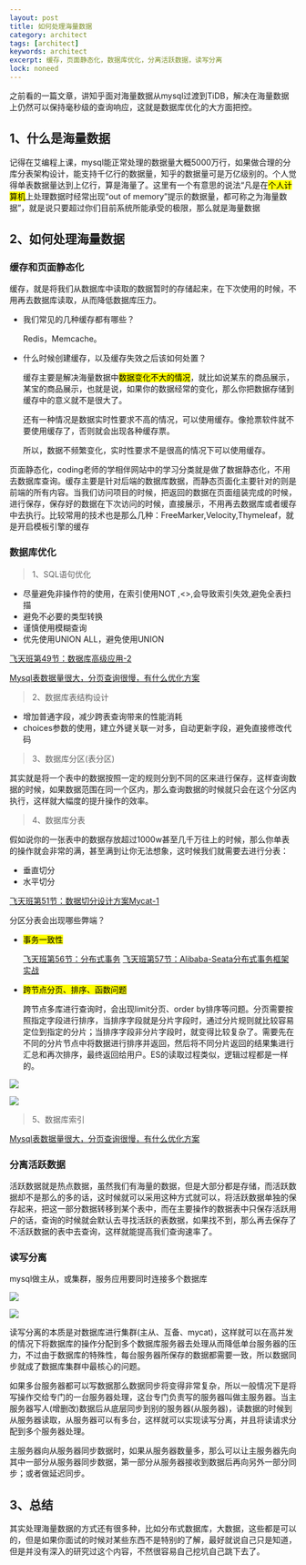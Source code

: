 ```yaml
---
layout: post
title: 如何处理海量数据
category: architect
tags: [architect]
keywords: architect
excerpt: 缓存，页面静态化，数据库优化，分离活跃数据，读写分离
lock: noneed
---
```


之前看的一篇文章，讲知乎面对海量数据从mysql过渡到TiDB，解决在海量数据上仍然可以保持毫秒级的查询响应，这就是数据库优化的大方面把控。

## 1、什么是海量数据

记得在艾编程上课，mysql能正常处理的数据量大概5000万行，如果做合理的分库分表架构设计，能支持千亿行的数据量，知乎的数据量可是万亿级别的。个人觉得单表数据量达到上亿行，算是海量了。这里有一个有意思的说法“凡是在<mark>个人计算机</mark>上处理数据时经常出现“out of memory”提示的数据量，都可称之为海量数据”，就是说只要超过你们目前系统所能承受的极限，那么就是海量数据

## 2、如何处理海量数据

### 缓存和页面静态化

缓存，就是将我们从数据库中读取的数据暂时的存储起来，在下次使用的时候，不用再去数据库读取，从而降低数据库压力。

- 我们常见的几种缓存都有哪些？

  Redis，Memcache。

- 什么时候创建缓存，以及缓存失效之后该如何处置？

  缓存主要是解决海量数据中<mark>数据变化不大的情况</mark>，就比如说某东的商品展示，某宝的商品展示，也就是说，如果你的数据经常的变化，那么你把数据存储到缓存中的意义就不是很大了。

  还有一种情况是数据实时性要求不高的情况，可以使用缓存。像抢票软件就不要使用缓存了，否则就会出现各种缓存票。

  所以，数据不频繁变化，实时性要求不是很高的情况下可以使用缓存。

页面静态化，coding老师的学相伴网站中的学习分类就是做了数据静态化，不用去数据库查询。缓存主要是针对后端的数据库数据，而静态页面化主要针对的则是前端的所有内容。当我们访问项目的时候，把返回的数据在页面组装完成的时候，进行保存，保存好的数据在下次访问的时候，直接展示，不用再去数据库或者缓存中去执行。比较常用的技术也是那么几种：FreeMarker,Velocity,Thymeleaf，就是开启模板引擎的缓存

### 数据库优化

> 1、SQL语句优化

- 尽量避免非操作符的使用，在索引使用NOT ,<>,会导致索引失效,避免全表扫描
- 避免不必要的类型转换
- 谨慎使用模糊查询
- 优先使用UNION ALL，避免使用UNION

[飞天班第49节：数据库高级应用-2](/icoding-edu/2020/06/20/icoding-note-049.html)

[Mysql表数据量很大，分页查询很慢，有什么优化方案](/mysql/2020/08/05/resolve-page-query-slow.html)

> 2、数据库表结构设计

- 增加普通字段，减少跨表查询带来的性能消耗
- choices参数的使用，建立外键关联一对多，自动更新字段，避免直接修改代码

> 3、数据库分区(表分区)

其实就是将一个表中的数据按照一定的规则分到不同的区来进行保存，这样查询数据的时候，如果数据范围在同一个区内，那么查询数据的时候就只会在这个分区内执行，这样就大幅度的提升操作的效率。

> 4、数据库分表

假如说你的一张表中的数据存放超过1000w甚至几千万往上的时候，那么你单表的操作就会非常的满，甚至满到让你无法想象，这时候我们就需要去进行分表：

- 垂直切分
- 水平切分

[飞天班第51节：数据切分设计方案Mycat-1](/icoding-edu/2020/06/24/icoding-note-051.html)

分区分表会出现哪些弊端？

- <mark>事务一致性</mark>

  [飞天班第56节：分布式事务](/icoding-edu/2020/07/06/icoding-note-056.html)
  [飞天班第57节：Alibaba-Seata分布式事务框架实战](/icoding-edu/2020/07/08/icoding-note-057.html)

- <mark>跨节点分页、排序、函数问题</mark>

  跨节点多库进行查询时，会出现limit分页、order by排序等问题。分页需要按照指定字段进行排序，当排序字段就是分片字段时，通过分片规则就比较容易定位到指定的分片；当排序字段非分片字段时，就变得比较复杂了。需要先在不同的分片节点中将数据进行排序并返回，然后将不同分片返回的结果集进行汇总和再次排序，最终返回给用户。ES的读取过程类似，逻辑过程都是一样的。

![](\assets\images\2021\mysql\index-1.jpg)

![](../../..\assets\images\2021\mysql\index-1.jpg)

> 5、数据库索引

[Mysql表数据量很大，分页查询很慢，有什么优化方案](/mysql/2020/08/05/resolve-page-query-slow.html)

### 分离活跃数据

活跃数据就是热点数据，虽然我们有海量的数据，但是大部分都是存储，而活跃数据却不是那么的多的话，这时候就可以采用这种方式就可以，将活跃数据单独的保存起来，把这一部分数据转移到某个表中，而在主要操作的数据表中只保存活跃用户的话，查询的时候就会默认去寻找活跃的表数据，如果找不到，那么再去保存了不活跃数据的表中去查询，这样就能提高我们查询速率了。

### 读写分离

mysql做主从，或集群，服务应用要同时连接多个数据库

![](\assets\images\2021\mysql\read-write-alone.jpg)

![](../../..\assets\images\2021\mysql\read-write-alone.jpg)

读写分离的本质是对数据库进行集群(主从、互备、mycat)，这样就可以在高并发的情况下将数据库的操作分配到多个数据库服务器去处理从而降低单台服务器的压力，不过由于数据库的特殊性，每台服务器所保存的数据都需要一致，所以数据同步就成了数据库集群中最核心的问题。

如果多台服务器都可以写数据那么数据同步将变得非常复杂，所以一般情况下是将写操作交给专门的一台服务器处理，这台专门负责写的服务器叫做主服务器。当主服务器写人(增删改)数据后从底层同步到别的服务器(从服务器)，读数据的时候到从服务器读取，从服务器可以有多台，这样就可以实现读写分离，并且将读请求分配到多个服务器处理。

主服务器向从服务器同步数据时，如果从服务器数量多，那么可以让主服务器先向其中一部分从服务器同步数据，第一部分从服务器接收到数据后再向另外一部分同步；或者做延迟同步。

## 3、总结

其实处理海量数据的方式还有很多种，比如分布式数据库，大数据，这些都是可以的，但是如果你面试的时候对某些东西不是特别的了解，最好就说自己只是知道，但是并没有深入的研究过这个内容，不然很容易自己挖坑自己跳下去了。
